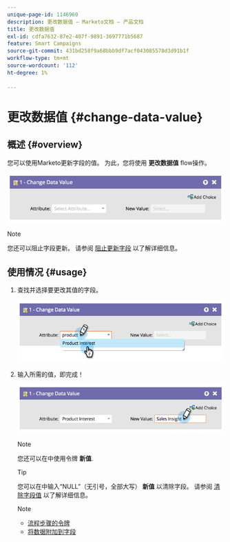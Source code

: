 ```yaml
---
unique-page-id: 1146960
description: 更改数据值 — Marketo文档 — 产品文档
title: 更改数据值
exl-id: cdfa7632-87e2-407f-9891-3697771b5687
feature: Smart Campaigns
source-git-commit: 431bd258f9a68bbb9df7acf043085578d3d91b1f
workflow-type: tm+mt
source-wordcount: '112'
ht-degree: 1%

---
```


# 更改数据值 {#change-data-value}

## 概述 {#overview}

您可以使用Marketo更新字段的值。 为此，您将使用 **更改数据值** flow操作。

![](assets/image2014-9-22-11-3a15-3a34.png)

>[!NOTE]
>
>您还可以阻止字段更新。 请参阅 [阻止更新字段](/help/marketo/product-docs/administration/field-management/block-updates-to-a-field.md) 以了解详细信息。

## 使用情况 {#usage}

1. 查找并选择要更改其值的字段。

   ![](assets/image2014-9-22-11-3a18-3a29.png)

1. 输入所需的值，即完成！

   ![](assets/image2014-9-22-11-3a18-3a38.png)

   >[!NOTE]
   >
   >您还可以在中使用令牌 **新值**.

   >[!TIP]
   >
   >您可以在中输入“NULL”（无引号，全部大写） **新值** 以清除字段。 请参阅 [清除字段值](/help/marketo/product-docs/core-marketo-concepts/smart-campaigns/flow-actions/change-data-value/clear-field-values.md) 以了解详细信息。

   >[!NOTE]
   >
   >* [流程步骤的令牌](/help/marketo/product-docs/core-marketo-concepts/smart-campaigns/flow-actions/use-tokens-in-flow-steps.md)
   >* [将数据附加到字段](/help/marketo/product-docs/core-marketo-concepts/smart-campaigns/flow-actions/append-data-to-a-field.md)
